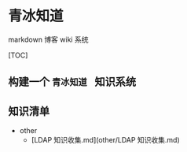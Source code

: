# 青冰知道

markdown 博客 wiki 系统

[TOC]

## 构建一个 `青冰知道 ` 知识系统

## 知识清单

+ other
  +  [LDAP 知识收集.md](other/LDAP 知识收集.md) 